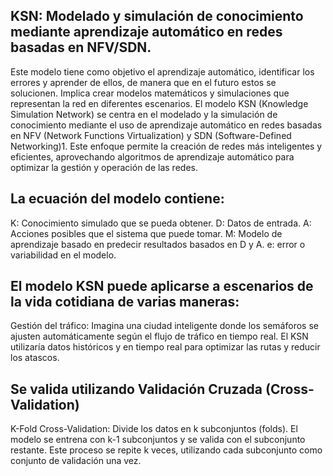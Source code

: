 ## KSN: Modelado y simulación de conocimiento mediante aprendizaje automático en redes basadas en NFV/SDN.

Este modelo tiene como objetivo el aprendizaje automático, identificar los errores y aprender de ellos, de manera que en el futuro estos se solucionen.
Implica crear modelos matemáticos y simulaciones que representan la red en diferentes escenarios.
El modelo KSN (Knowledge Simulation Network) se centra en el modelado y la simulación de conocimiento mediante el uso de aprendizaje automático en redes basadas en NFV (Network Functions Virtualization) y SDN (Software-Defined Networking)1. 
Este enfoque permite la creación de redes más inteligentes y eficientes, aprovechando algoritmos de aprendizaje automático para optimizar la gestión y operación de las redes.
## La ecuación del modelo contiene: 

K: Conocimiento simulado que se pueda obtener.
D: Datos de entrada. 
A: Acciones posibles que el sistema que puede tomar.
M: Modelo de aprendizaje basado en predecir resultados basados en D y A.
e: error o variabilidad en el modelo.


## El modelo KSN puede aplicarse a escenarios de la vida cotidiana de varias maneras:

Gestión del tráfico: Imagina una ciudad inteligente donde los semáforos se ajusten automáticamente según el flujo de tráfico en tiempo real. El KSN utilizaría datos históricos y en tiempo real para optimizar las rutas y reducir los atascos.

## Se valida utilizando Validación Cruzada (Cross-Validation)
K-Fold Cross-Validation: Divide los datos en k subconjuntos (folds). El modelo se entrena con k-1 subconjuntos y se valida con el subconjunto restante. Este proceso se repite k veces, utilizando cada subconjunto como conjunto de validación una vez.
